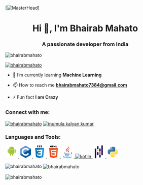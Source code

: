 [![MasterHead](https://1.bp.blogspot.com/-7A4WynwLsMw/XbBpCXG8fHI/AAAAAAAAMt4/uOa1bpLskYgrwGbllhSu2SDj_Mig8SXJQCLcBGAsYHQ/s1600/2000_600px.gif)]
<h1 align="center">Hi 👋, I'm Bhairab Mahato</h1>
<h3 align="center">A passionate developer from India</h3>


<p align="left"> <img src="https://komarev.com/ghpvc/?username=bhairabmahato&label=Profile%20views&color=0e75b6&style=flat" alt="bhairabmahato" /> </p>

<p align="left"> <a href="https://twitter.com/bhairabmahato" target="blank"><img src="https://img.shields.io/twitter/follow/bhairabmahato?logo=twitter&style=for-the-badge" alt="bhairabmahato" /></a> </p>


- 🌱 I’m currently learning **Machine Learning**

- 📫 How to reach me **bhairabmahato7384@gmail.com**

- ⚡ Fun fact **I am Crazy**

<h3 align="left">Connect with me:</h3>
<p align="left">
<a href="https://twitter.com/bhairabmahato" target="blank"><img align="center" src="https://raw.githubusercontent.com/rahuldkjain/github-profile-readme-generator/master/src/images/icons/Social/twitter.svg" alt="bhairabmahato" height="30" width="40" /></a>
<a href="https://linkedin.com/in/inumula kalyan kumar" target="blank"><img align="center" src="https://raw.githubusercontent.com/rahuldkjain/github-profile-readme-generator/master/src/images/icons/Social/linked-in-alt.svg" alt="inumula kalyan kumar" height="30" width="40" /></a>
</p>

<h3 align="left">Languages and Tools:</h3>
<p align="left"> <a href="https://developer.android.com" target="_blank" rel="noreferrer"> <img src="https://raw.githubusercontent.com/devicons/devicon/master/icons/android/android-original-wordmark.svg" alt="android" width="40" height="40"/> </a> <a href="https://www.cprogramming.com/" target="_blank" rel="noreferrer"> <img src="https://raw.githubusercontent.com/devicons/devicon/master/icons/c/c-original.svg" alt="c" width="40" height="40"/> </a> <a href="https://www.w3schools.com/css/" target="_blank" rel="noreferrer"> <img src="https://raw.githubusercontent.com/devicons/devicon/master/icons/css3/css3-original-wordmark.svg" alt="css3" width="40" height="40"/> </a> <a href="https://www.w3.org/html/" target="_blank" rel="noreferrer"> <img src="https://raw.githubusercontent.com/devicons/devicon/master/icons/html5/html5-original-wordmark.svg" alt="html5" width="40" height="40"/> </a> <a href="https://www.java.com" target="_blank" rel="noreferrer"> <img src="https://raw.githubusercontent.com/devicons/devicon/master/icons/java/java-original.svg" alt="java" width="40" height="40"/> </a> <a href="https://kotlinlang.org" target="_blank" rel="noreferrer"> <img src="https://www.vectorlogo.zone/logos/kotlinlang/kotlinlang-icon.svg" alt="kotlin" width="40" height="40"/> </a> <a href="https://pandas.pydata.org/" target="_blank" rel="noreferrer"> <img src="https://raw.githubusercontent.com/devicons/devicon/2ae2a900d2f041da66e950e4d48052658d850630/icons/pandas/pandas-original.svg" alt="pandas" width="40" height="40"/> </a> <a href="https://www.python.org" target="_blank" rel="noreferrer"> <img src="https://raw.githubusercontent.com/devicons/devicon/master/icons/python/python-original.svg" alt="python" width="40" height="40"/> </a> </p>

<p><img align="left" src="https://github-readme-stats.vercel.app/api/top-langs?username=bhairabmahato&show_icons=true&locale=en&layout=compact" alt="bhairabmahato" /></p>

<p>&nbsp;<img align="center" src="https://github-readme-stats.vercel.app/api?username=bhairabmahato&show_icons=true&locale=en" alt="bhairabmahato" /></p>

<p><img align="center" src="https://github-readme-streak-stats.herokuapp.com/?user=bhairabmahato&" alt="bhairabmahato" /></p>
